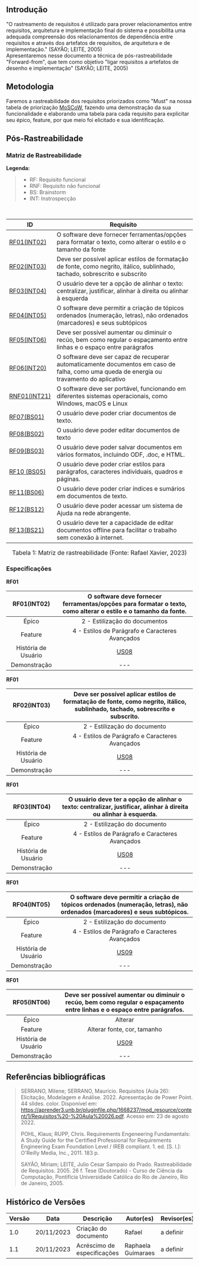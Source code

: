 ## Introdução

"O rastreamento de requisitos é utilizado para prover relacionamentos entre requisitos, arquitetura e implementação final do sistema e possibilita uma adequada compreensão dos relacionamentos de dependência entre requisitos e através dos artefatos de requisitos, de arquitetura e de implementação." (SAYÃO; LEITE, 2005)<br>
Apresentaremos nesse documento a técnica de pós-rastreabilidade "Forward-from", que tem como objetivo "ligar requisitos a artefatos de desenho e implementação" (SAYÃO; LEITE, 2005)

## Metodologia

Faremos a rastreabilidade dos requisitos priorizados como "Must" na nossa tabela de priorização [MoSCoW](https://requisitos-de-software.github.io/2023.2-LibreOffice/elicitacao/priorizacao/moscow/), fazendo uma demonstração da sua funcionalidade e elaborando uma tabela para cada requisito para explicitar seu épico, feature, por que meio foi elicitado e sua identificação.

## Pós-Rastreabilidade

### Matriz de Rastreabilidade

**Legenda:** 

> - RF: Requisito funcional
> - RNF: Requisito não funcional
> - BS: Brainstorm
> - INT: Instrospecção

</br>

| ID   | Requisito |
| ---- | ------------------------------------------------------------------------------------------------------------------------ |
|<a href="#RF01">RF01(INT02)</a> | O software deve fornecer ferramentas/opções para formatar o texto, como alterar o estilo e o tamanho da fonte
| <a href="#RF02">RF02(INT03)</a>| Deve ser possível aplicar estilos de formatação de fonte, como negrito, itálico, sublinhado, tachado, sobrescrito e subscrito
| <a href="#RF03">RF03(INT04)</a>| O usuário deve ter a opção de alinhar o texto: centralizar, justificar, alinhar à direita ou alinhar à esquerda
| <a href="#RF04">RF04(INT05)</a>| O software deve permitir a criação de tópicos ordenados (numeração, letras), não ordenados (marcadores) e seus subtópicos
| <a href="#RF05">RF05(INT06)</a>| Deve ser possível aumentar ou diminuir o recúo, bem como regular o espaçamento entre linhas e o espaço entre parágrafos
| <a href="#RF06">RF06(INT20)</a> | O software deve ser capaz de recuperar automaticamente documentos em caso de falha, como uma queda de energia ou travamento do aplicativo
| <a href="#RNF01">RNF01(INT21)</a>| O software deve ser portável, funcionando em diferentes sistemas operacionais, como Windows, macOS e Linux	
| <a href="#RF07">RF07(BS01)</a> |  O usuário deve poder criar documentos de texto.
| <a href="#RF08">RF08(BS02)</a>| O usuário deve poder editar documentos de texto
| <a href="#RF09">RF09(BS03)</a>| O usuário deve poder salvar documentos em vários formatos, incluindo ODF, .doc, e HTML.
| <a href="#RF10">RF10 (BS05)</a> | O usuário deve poder criar estilos para parágrafos, caracteres individuais, quadros e páginas.
| <a href="#RF11">RF11(BS06)</a> | O usuário deve poder criar índices e sumários em documentos de texto.
| <a href="#RF12">RF12(BS12)</a>|  O usuário deve poder acessar um sistema de Ajuda na rede abrangente.
| <a href="#RF13">RF13(BS21)</a>|  O usuário deve ter a capacidade de editar documentos offline para facilitar o trabalho sem conexão à internet.

<font size="3"><p style="text-align: center">Tabela 1: Matriz de rastreabilidade (Fonte: Rafael Xavier, 2023)</p></font>

### Especificações

<a id="RF01">**RF01**</a>

|        RF01(INT02)   | O software deve fornecer ferramentas/opções para formatar o texto, como alterar o estilo e o tamanho da fonte. |
| :-----------------: | :--------------------------------------------------------------------------------: |
|        Épico        |   2 - Estilização do documentos  |
|       Feature       |   4 - Estilos de Parágrafo e Caracteres Avançados |
| História de Usuário | [US08](https://requisitos-de-software.github.io/2023.2-LibreOffice/modelagem/agil/backlog/) |
|   Demonstração    |  --- |

<a id="RF01">**RF01**</a>

|        RF02(INT03)   | Deve ser possível aplicar estilos de formatação de fonte, como negrito, itálico, sublinhado, tachado, sobrescrito e subscrito. |
| :-----------------: | :--------------------------------------------------------------------------------: |
|        Épico        |  2 - Estilização do documento  |
|       Feature       |  4 - Estilos de Parágrafo e Caracteres Avançados |
| História de Usuário | [US08](https://requisitos-de-software.github.io/2023.2-LibreOffice/modelagem/agil/backlog/) |
|   Demonstração    |  --- |

<a id="RF01">**RF01**</a>

|        RF03(INT04)   | O usuário deve ter a opção de alinhar o texto: centralizar, justificar, alinhar à direita ou alinhar à esquerda. |
| :-----------------: | :--------------------------------------------------------------------------------: |
|        Épico        |  2 - Estilização do documento  |
|       Feature       | 4 - Estilos de Parágrafo e Caracteres Avançados |
| História de Usuário | [US08](https://requisitos-de-software.github.io/2023.2-LibreOffice/modelagem/agil/backlog/) |
|   Demonstração    |  --- |

<a id="RF01">**RF01**</a>

|       RF04(INT05)   | O software deve permitir a criação de tópicos ordenados (numeração, letras), não ordenados (marcadores) e seus subtópicos. |
| :-----------------: | :--------------------------------------------------------------------------------: |
|        Épico        |  2 - Estilização do documento  |
|       Feature       |  4 - Estilos de Parágrafo e Caracteres Avançados |
| História de Usuário | [US09](https://requisitos-de-software.github.io/2023.2-LibreOffice/modelagem/agil/backlog/) |
|   Demonstração    |  --- |

<a id="RF01">**RF01**</a>

|        RF05(INT06)   | Deve ser possível aumentar ou diminuir o recúo, bem como regular o espaçamento entre linhas e o espaço entre parágrafos. |
| :-----------------: | :--------------------------------------------------------------------------------: |
|        Épico        |  Alterar  |
|       Feature       |  Alterar fonte, cor, tamanho |
| História de Usuário | [US09](https://requisitos-de-software.github.io/2023.2-LibreOffice/modelagem/agil/backlog/) |
|   Demonstração    |  --- |


## Referências bibliográficas

> SERRANO, Milene; SERRANO, Maurício. Requisitos (Aula 26): Elicitação, Modelagem e Análise. 2022. Apresentação de Power Point. 44 slides. color. Disponível em: https://aprender3.unb.br/pluginfile.php/1668237/mod_resource/content/1/Requisitos%20-%20Aula%20026.pdf. Acesso em: 23 de agosto 2022.
>
> POHL, Klaus; RUPP, Chris. Requirements Engeneering Fundamentals: A Study Guide for the Certified Professional for Requirements Engineering Exam Foundation Level / IREB compliant. 1. ed. [S. l.]: O'Reilly Media, Inc., 2011. 183 p.
>
> SAYÃO, Miriam; LEITE, Julio Cesar Sampaio do Prado. Rastreabilidade de Requisitos. 2005. 26 f. Tese (Doutorado) - Curso de Ciência da Computação, Pontifícia Universidade Católica do Rio de Janeiro, Rio de Janeiro, 2005.


## Histórico de Versões

Versão  |   Data    | Descrição | Autor(es) | Revisor(es)
--------- | ------- | ------ | ---------- | ----------
 1.0 | 20/11/2023 | Criação do documento | Rafael | a definir
 1.1 | 20/11/2023 | Acréscimo de especificações | Raphaela Guimaraes | a definir
